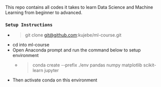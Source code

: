 This repo contains all codes it takes to learn Data Science and Machine Learning from beginner to advanced.

### `Setup Instructions`
* > git clone git@github.com:kujebe/ml-course.git
* cd into ml-course
* Open Anaconda prompt and run the command below to setup environment
  * > conda create --prefix ./env pandas numpy matplotlib scikit-learn jupyter
* Then activate conda on this environment